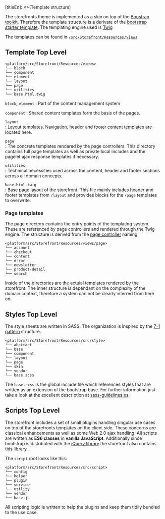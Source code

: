[titleEn]: <>(Template structure)

The storefronts theme is implemented as a skin on top of the [Boostrap toolkit](https://getbootstrap.com/). Therefore the template structure is a derivate of the [bootstrap starter template](https://getbootstrap.com/docs/4.3/getting-started/introduction/#starter-template). The templating engine used is [Twig](https://twig.symfony.com/)

The templates can be found in [`/src/Storefront/Resources/views`](https://github.com/shopware/platform/tree/master/src/Storefront/Resources/views) 

## Template Top Level 

```
<platform/src/Storefront/Resources/views>
└── block
└── component
└── element
└── layout
└── page
└── utilities
└── base.html.twig
```

`block`, `element`
  : Part of the content management system
  
`component`
  : Shared content templates form the basis of the pages.

`layout`  
  : Layout templates. Navigation, header and footer content templates are located here.  

`page`  
  : The concrete templates rendered by the page controllers. This directory contains full page templates as well as private local includes and the pagelet ajax response templates if necessary.  

`utilities`  
  : Technical necessities used across the content, header and footer sections across all domain concepts.   

`base.html.twig`  
  : Base page layout of the storefront. This file mainly includes header and footer templates from `/layout` and provides blocks for the `/page` templates to  overwrite.

### Page templates

The page directory contains the entry points of the templating system. These are referenced by page controllers and rendered through the Twig engine. The structure is derived from the [page controller](https://github.com/shopware/platform/tree/master/src/Storefront/PageController) naming.

```
<platform/src/Storefront/Resources/views/page>
└── account
└── checkout
└── content
└── error
└── newsletter
└── product-detail
└── search
```

Inside of the directories are the actuial templates rendered by the storefront. The inner structure is dependant on the complexity of the domain context, therefore a system can not be clearly inferred from here on.

## Styles Top Level

The style sheets are written in SASS. The organization is inspired by the [7-1 pattern](https://sass-guidelin.es/#architecture) structure. 

```
<platform/src/Storefront/Resources/src/style>
└── abstract
└── base
└── component
└── layout
└── page
└── skin
└── vendor
└── base.scss
```

The `base.scss` is the global include file which references styles that are written as an extension of the bootstrap base. For further information just take a look at the excellent description at [sass-guidelines.es](https://sass-guidelin.es/#architecture).


## Scripts Top Level

The storefront includes a set of small plugins handling singular use cases on top of the storefronts templates on the client side. These concerns are classical enhancements as well as some Web 2.0 ajax handling. All scripts are written as **ES6 classes** in **vanilla JavaScript**. Additionally since bootstrap is distributed with the [jQuery library](https://jquery.com/) the storefront also contains this library.

The `script` root looks like this: 

```
<platform/src/Storefront/Resources/src/script>
└── config
└── helper
└── plugin
└── service
└── utility
└── vendor
└── base.js
```

All scripting logic is written to help the plugins and keep them tidily bundled to the use case. 




